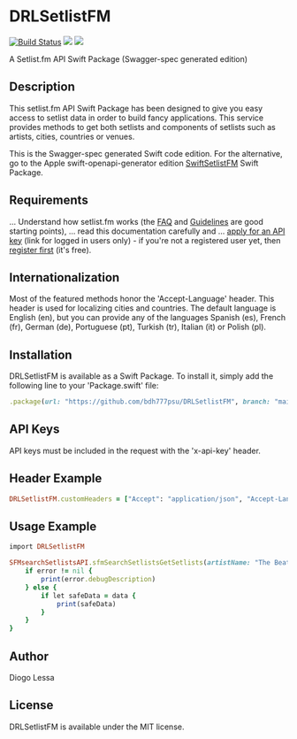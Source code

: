 # DRLSetlistFM
[![Build Status](https://app.bitrise.io/app/a0901c4f-20f7-4da9-9eee-765eb2bd0e03/status.svg?token=xYcYNaII0H0jmcJ2Jnz-jg&branch=master)](https://app.bitrise.io/app/a0901c4f-20f7-4da9-9eee-765eb2bd0e03)
[![](https://img.shields.io/endpoint?url=https%3A%2F%2Fswiftpackageindex.com%2Fapi%2Fpackages%2Fbdh777psu%2FDRLSetlistFM%2Fbadge%3Ftype%3Dswift-versions)](https://swiftpackageindex.com/bdh777psu/DRLSetlistFM)
[![](https://img.shields.io/endpoint?url=https%3A%2F%2Fswiftpackageindex.com%2Fapi%2Fpackages%2Fbdh777psu%2FDRLSetlistFM%2Fbadge%3Ftype%3Dplatforms)](https://swiftpackageindex.com/bdh777psu/DRLSetlistFM)


A Setlist.fm API Swift Package (Swagger-spec generated edition)


## Description
This setlist.fm API Swift Package has been designed to give you easy access to setlist data in order to build fancy applications. This service provides methods to get both setlists and components of setlists such as artists, cities, countries or venues.

This is the Swagger-spec generated Swift code edition. For the alternative, go to the Apple swift-openapi-generator edition [SwiftSetlistFM](https://github.com/bdh777psu/SwiftSetlistFM) Swift Package.


## Requirements
... Understand how setlist.fm works (the [FAQ](https://www.setlist.fm/faq) and [Guidelines](https://www.setlist.fm/guidelines) are good starting points),
... read this documentation carefully and
... [apply for an API key](https://www.setlist.fm/settings/api) (link for logged in users only) - if you're not a registered user yet, then [register first](https://www.setlist.fm/signup) (it's free).


## Internationalization
Most of the featured methods honor the 'Accept-Language' header. This header is used for localizing cities and countries. The default language is English (en), but you can provide any of the languages Spanish (es), French (fr), German (de), Portuguese (pt), Turkish (tr), Italian (it) or Polish (pl).


## Installation
DRLSetlistFM is available as a Swift Package. To install
it, simply add the following line to your 'Package.swift' file:

```ruby
.package(url: "https://github.com/bdh777psu/DRLSetlistFM", branch: "main"),
```

## API Keys
API keys must be included in the request with
the 'x-api-key' header.


## Header Example
```ruby
DRLSetlistFM.customHeaders = ["Accept": "application/json", "Accept-Language": "en", "x-api-key": "'yourkeyhere'"]
```

## Usage Example
```ruby
import DRLSetlistFM

SFMsearchSetlistsAPI.sfmSearchSetlistsGetSetlists(artistName: "The Beatles") { data, error in
    if error != nil {
        print(error.debugDescription)
    } else {
        if let safeData = data {
            print(safeData)
        }
    }
}
```

## Author
Diogo Lessa

## License
DRLSetlistFM is available under the MIT license.
